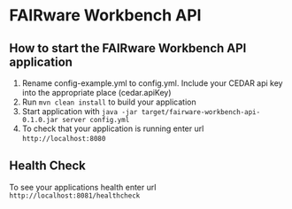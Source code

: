 # FAIRware Workbench API

How to start the FAIRware Workbench API application
---

1. Rename config-example.yml to config.yml. Include your CEDAR api key into the appropriate place (cedar.apiKey)
2. Run `mvn clean install` to build your application
3. Start application with `java -jar target/fairware-workbench-api-0.1.0.jar server config.yml`
4. To check that your application is running enter url `http://localhost:8080`

Health Check
---

To see your applications health enter url `http://localhost:8081/healthcheck`
